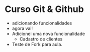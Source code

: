 # Curso Git & Github

- adicionando funcionalidades
- agora vai!
- Adicionei uma nova funcionalidade
  - Cadastro de clientes
- Teste de Fork para aula. 
